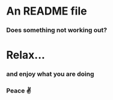 # An README file
### Does something not working out? 
# Relax...
### and enjoy what you are doing
### Peace :v: